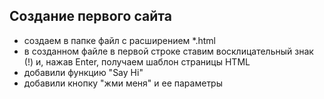 ## Создание первого сайта
- создаем в папке файл с расширением *.html
- в созданном файле в первой строке ставим восклицательный знак (!) и, нажав Enter, получаем шаблон страницы HTML
- добавили функцию "Say Hi"
- добавили кнопку "жми меня" и ее параметры